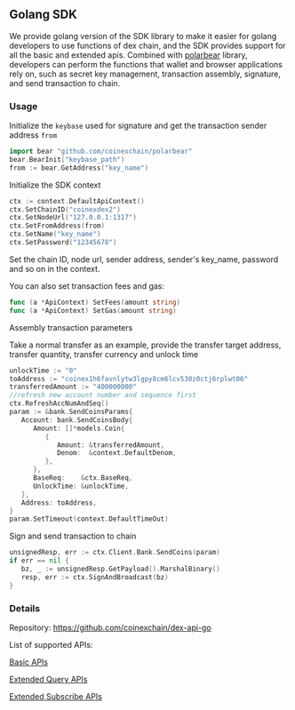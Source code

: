 ## Golang SDK

We provide golang version of the SDK library to make it easier for golang developers to use  functions of  dex chain, and the SDK provides support for all the basic and extended apis. Combined with [polarbear](https://github.com/coinexchain/polarbear/) library, developers can perform the functions that wallet and browser applications rely on, such as secret key management, transaction assembly, signature, and send transaction to chain.

### Usage

Initialize the `keybase` used for signature and get the transaction sender address `from`

```Go
import bear "github.com/coinexchain/polarbear"
bear.BearInit("keybase_path")
from := bear.GetAddress("key_name")
```

Initialize the SDK context

```Go
ctx := context.DefaultApiContext()
ctx.SetChainID("coinexdex2")
ctx.SetNodeUrl("127.0.0.1:1317")
ctx.SetFromAddress(from)
ctx.SetName("key_name")
ctx.SetPassword("12345678")
```

Set the chain ID, node url, sender address,  sender's key_name, password and so on in the context.

You can also set transaction fees and gas:

```Go
func (a *ApiContext) SetFees(amount string)
func (a *ApiContext) SetGas(amount string)
```

Assembly transaction parameters

Take a normal transfer as an example, provide the transfer target address, transfer quantity, transfer currency and unlock time

```Go
unlockTime := "0"
toAddress := "coinex1h6favnlytw3lgpy8cm6lcv530z0ctj6rplwt06"
transferredAmount := "400000000"
//refresh new account number and sequence first
ctx.RefreshAccNumAndSeq()
param := &bank.SendCoinsParams{
   Account: bank.SendCoinsBody{
      Amount: []*models.Coin{
         {
            Amount: &transferredAmount,
            Denom:  &context.DefaultDenom,
         },
      },
      BaseReq:    &ctx.BaseReq,
      UnlockTime: &unlockTime,
   },
   Address: toAddress,
}
param.SetTimeout(context.DefaultTimeOut)
```

Sign and send transaction to chain

```Go
unsignedResp, err := ctx.Client.Bank.SendCoins(param)
if err == nil {
   bz, _ := unsignedResp.GetPayload().MarshalBinary()
   resp, err := ctx.SignAndBroadcast(bz)
}
```

### Details

Repository: https://github.com/coinexchain/dex-api-go

List of supported APIs: 

[Basic APIs](./api/rest-api.html) 

[Extended Query APIs](./api/tradeserver-rest-api.html)

[Extended Subscribe APIs](./ext-watcher/websocket-subscription.md)

